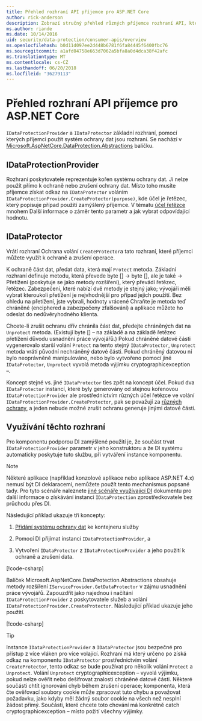 ```yaml
---
title: Přehled rozhraní API příjemce pro ASP.NET Core
author: rick-anderson
description: Zobrazí stručný přehled různých příjemce rozhraní API, které jsou k dispozici v knihovně ochrany dat ASP.NET Core.
ms.author: riande
ms.date: 10/14/2016
uid: security/data-protection/consumer-apis/overview
ms.openlocfilehash: b0d11d097ee2d448b6781f6fa84445f6400fbc76
ms.sourcegitcommit: a1afd04758e663d7062a5bfa8a0d4dca38f42afc
ms.translationtype: MT
ms.contentlocale: cs-CZ
ms.lasthandoff: 06/20/2018
ms.locfileid: "36279113"
---
```

# <a name="consumer-apis-overview-for-aspnet-core"></a>Přehled rozhraní API příjemce pro ASP.NET Core

`IDataProtectionProvider` a `IDataProtector` základní rozhraní, pomocí kterých příjemci použít systém ochrany dat jsou rozhraní. Se nachází v [Microsoft.AspNetCore.DataProtection.Abstractions](https://www.nuget.org/packages/Microsoft.AspNetCore.DataProtection.Abstractions/) balíčku.

## <a name="idataprotectionprovider"></a>IDataProtectionProvider

Rozhraní poskytovatele reprezentuje kořen systému ochrany dat. Ji nelze použít přímo k ochraně nebo zrušení ochrany dat. Místo toho musíte příjemce získat odkaz na `IDataProtector` voláním `IDataProtectionProvider.CreateProtector(purpose)`, kde účel je řetězec, který popisuje případ použití zamýšlený příjemce. V tématu [účel řetězce](xref:security/data-protection/consumer-apis/purpose-strings) mnohem Další informace o záměr tento parametr a jak vybrat odpovídající hodnotu.

## <a name="idataprotector"></a>IDataProtector

Vrátí rozhraní Ochrana volání `CreateProtector`a tato rozhraní, které příjemci můžete využít k ochraně a zrušení operace.

K ochraně část dat, předat data, která mají `Protect` metoda. Základní rozhraní definuje metodu, která převede byte [] -> byte [], ale je také -> Přetížení (poskytuje se jako metody rozšíření), který převádí řetězec, řetězec. Zabezpečení, které nabízí dvě metody je stejný jako; vývojáři měli vybrat kteroukoli přetížení je nejvhodnější pro případ jejich použití. Bez ohledu na přetížení, jste vybrali, hodnoty vrácené Chraňte je metoda teď chráněné (enciphered a zabezpečeny zfalšování) a aplikace můžete ho odeslat do nedůvěryhodného klienta.

Chcete-li zrušit ochranu dřív chránila část dat, předejte chráněných dat na `Unprotect` metoda. (Existují byte [] – na základě a na základě řetězec přetížení důvodu usnadnění práce vývojářů.) Pokud chráněné datové části vygenerovalo starší volání `Protect` na tento stejný `IDataProtector`, `Unprotect` metoda vrátí původní nechráněný datové části. Pokud chráněný datovou ní bylo neoprávněně manipulováno, nebo bylo vytvořeno pomocí jiné `IDataProtector`, `Unprotect` vyvolá metoda výjimku cryptographicexception –.

Koncept stejné vs. jiné `IDataProtector` ties zpět na koncept účel. Pokud dva `IDataProtector` instancí, které byly generovány od stejnou kořenovou `IDataProtectionProvider` ale prostřednictvím různých účel řetězce ve volání `IDataProtectionProvider.CreateProtector`, pak se považují za [různých ochrany](xref:security/data-protection/consumer-apis/purpose-strings), a jeden nebude možné zrušit ochranu generuje jinými datové části.

## <a name="consuming-these-interfaces"></a>Využívání těchto rozhraní

Pro komponentu podporou DI zamýšlené použití je, že součást trvat `IDataProtectionProvider` parametr v jeho konstruktoru a že DI systému automaticky poskytuje tuto službu, při vytváření instance komponentu.

> [!NOTE]
> Některé aplikace (například konzolové aplikace nebo aplikace ASP.NET 4.x) nemusí být DI deklaracemi, nemůžete použít tento mechanismus popsané tady. Pro tyto scénáře naleznete [jiné scénáře využívající DI](xref:security/data-protection/configuration/non-di-scenarios) dokumentu pro další informace o získávání instanci `IDataProtection` zprostředkovatele bez průchodu přes DI.

Následující příklad ukazuje tři koncepty:

1. [Přidání systému ochrany dat](xref:security/data-protection/configuration/overview) ke kontejneru služby

2. Pomocí DI přijímat instanci `IDataProtectionProvider`, a

3. Vytvoření `IDataProtector` z `IDataProtectionProvider` a jeho použití k ochraně a zrušení data.

[!code-csharp[](../using-data-protection/samples/protectunprotect.cs?highlight=26,34,35,36,37,38,39,40)]

Balíček Microsoft.AspNetCore.DataProtection.Abstractions obsahuje metody rozšíření `IServiceProvider.GetDataProtector` v zájmu usnadnění práce vývojářů. Zapouzdřit jako najednou i načítání `IDataProtectionProvider` z poskytovatele služeb a volání `IDataProtectionProvider.CreateProtector`. Následující příklad ukazuje jeho použití.

[!code-csharp[](./overview/samples/getdataprotector.cs?highlight=15)]

>[!TIP]
> Instance `IDataProtectionProvider` a `IDataProtector` jsou bezpečné pro přístup z více vláken pro více volající. Rozhraní má který určeno po získá odkaz na komponentu `IDataProtector` prostřednictvím volání `CreateProtector`, tento odkaz se bude používat pro několik volání `Protect` a `Unprotect`. Volání `Unprotect` cryptographicexception – vyvolá výjimku, pokud nelze ověřit nebo dešifrovat znalosti chráněné datové části. Některé součásti chtít ignorování chyb během zrušení operace; komponenta, která čte ověřovací soubory cookie může zpracovat tuto chybu a považovat požadavku, jako kdyby měl žádný soubor cookie na všech než nesplní žádost přímý. Součásti, které chcete toto chování má konkrétně catch cryptographicexception – místo požití všechny výjimky.
